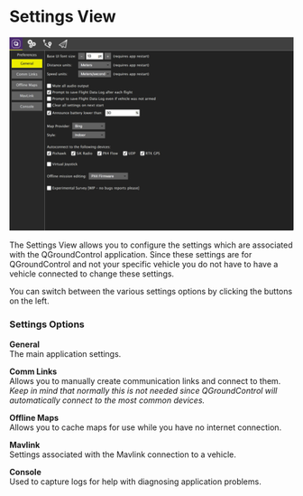 # Settings View

![](SettingsView.jpg)

The Settings View allows you to configure the settings which are associated with the QGroundControl application. Since these settings are for QGroundControl and not your specific vehicle you do not have to have a vehicle connected to change these settings.

You can switch between the various settings options by clicking the buttons on the left.

### Settings Options

**General**
<br>The main application settings.

**Comm Links**
<br>Allows you to manually create communication links and connect to them. *Keep in mind that normally this is not needed since QGroundControl will automatically connect to the most common devices.*

**Offline Maps**
<br>Allows you to cache maps for use while you have no internet connection.

**Mavlink**
<br>Settings associated with the Mavlink connection to a vehicle.

**Console**
<br>Used to capture logs for help with diagnosing application problems.